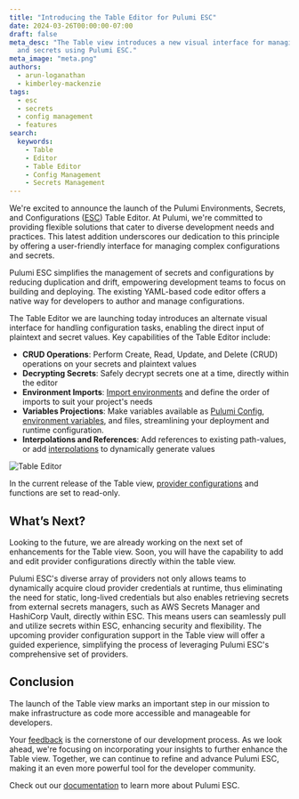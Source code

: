 ```yaml
---
title: "Introducing the Table Editor for Pulumi ESC"
date: 2024-03-26T00:00:00-07:00
draft: false
meta_desc: "The Table view introduces a new visual interface for managing configuration
  and secrets using Pulumi ESC."
meta_image: "meta.png"
authors:
  - arun-loganathan
  - kimberley-mackenzie
tags:
  - esc
  - secrets
  - config management
  - features
search:
  keywords:
    - Table
    - Editor
    - Table Editor
    - Config Management
    - Secrets Management
---
```


We're excited to announce the launch of the Pulumi Environments, Secrets, and Configurations ([ESC](/product/esc)) Table Editor. At Pulumi, we're committed to providing flexible solutions that cater to diverse development needs and practices. This latest addition underscores our dedication to this principle by offering a user-friendly interface for managing complex configurations and secrets.

Pulumi ESC simplifies the management of secrets and configurations by reducing duplication and drift, empowering development teams to focus on building and deploying. The existing YAML-based code editor offers a native way for developers to author and manage configurations.

<!--more-->

The Table Editor we are launching today introduces an alternate visual interface for handling configuration tasks, enabling the direct input of plaintext and secret values.  Key capabilities of the Table Editor include:

- **CRUD Operations**: Perform Create, Read, Update, and Delete (CRUD) operations on your secrets and  plaintext values
- **Decrypting Secrets**: Safely decrypt secrets one at a time, directly within the editor
- **Environment Imports**: [Import environments](/docs/esc/environments/#importing-other-environments) and define the order of imports to suit your project's needs
- **Variables Projections**: Make variables available as [Pulumi Config](/docs/esc/environments/#using-environments-with-pulumi-iac), [environment variables](/docs/esc/environments/#projecting-environment-variables), and files, streamlining your deployment and runtime configuration.
- **Interpolations and References**: Add references to existing path-values, or add [interpolations](/docs/esc/environments/#interpolating-values) to dynamically generate values

![Table Editor](esc-key-value-table-editor.png)

In the current release of the Table view, [provider configurations](/docs/esc/integrations) and functions are set to read-only.  

## What’s Next?

Looking to the future, we are already working on the next set of enhancements for the Table view. Soon, you will have the capability to add and edit provider configurations directly within the table view.

Pulumi ESC's diverse array of providers not only allows teams to dynamically acquire cloud provider credentials at runtime, thus eliminating the need for static, long-lived credentials but also enables retrieving secrets from external secrets managers, such as AWS Secrets Manager and HashiCorp Vault, directly within ESC. This means users can seamlessly pull and utilize secrets within ESC, enhancing security and flexibility. The upcoming provider configuration support in the Table view will offer a guided experience, simplifying the process of leveraging Pulumi ESC's comprehensive set of providers.

## Conclusion

The launch of the Table view marks an important step in our mission to make infrastructure as code more accessible and manageable for developers.

Your [feedback](https://github.com/pulumi/esc/issues/new/choose) is the cornerstone of our development process. As we look ahead, we're focusing on incorporating your insights to further enhance the Table view. Together, we can continue to refine and advance Pulumi ESC, making it an even more powerful tool for the developer community.

Check out our [documentation](/docs/esc) to learn more about Pulumi ESC.
